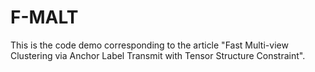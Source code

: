 # F-MALT
This is the code demo corresponding to the article "Fast Multi-view Clustering via Anchor Label Transmit with Tensor Structure Constraint".
